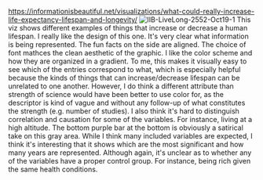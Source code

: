 https://informationisbeautiful.net/visualizations/what-could-really-increase-life-expectancy-lifespan-and-longevity/
![IIB-LiveLong-2552-Oct19-1](https://infobeautiful4.s3.amazonaws.com/2019/02/IIB-LiveLong-2552-Oct19-1.png)
This viz shows different examples of things that increase or decrease a human lifespan. I really like the design of this one. It's very clear what information is being represented. The fun facts on the side are aligned. The choice of font mathces the clean aesthetic of the graphic. I like the color scheme and how they are organized in a gradient. To me, this makes it visually easy to see which of the entries correspond to what, which is especially helpful because the kinds of things that can increase/decrease lifespan can be unrelated to one another. However, I do think a different attribute than strength of science would have been better to use color for, as the descriptor is kind of vague and without any follow-up of what constitutes the strength (e.g. number of studies). I also think it's hard to distinguish correlation and causation for some of the variables. For instance, living at a high altitude. The bottom purple bar at the bottom is obviously a satirical take on this gray area. While I think many included variables are expected, I think it's interesting that it shows which are the most significant and how many years are represented. Although again, it's unclear as to whether any of the variables have a proper control group. For instance, being rich given the same health conditions.

